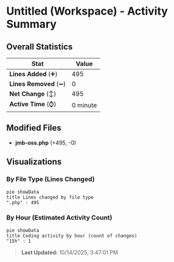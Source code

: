 # Untitled (Workspace) - Activity Summary 

## Overall Statistics

| Stat                   | Value                                                             |
| ---------------------- | ----------------------------------------------------------------- |
| **Lines Added** (➕)   | 495                                          |
| **Lines Removed** (➖) | 0                                        |
| **Net Change** (↕)    | 495                |
| **Active Time** (⌚)   | 0 minute |


## Modified Files
- **jmb-oss.php** (+495, -0)

## Visualizations

### By File Type (Lines Changed)

```mermaid
pie showData
title Lines changed by file type
".php" : 495
```

### By Hour (Estimated Activity Count)

```mermaid
pie showData
title Coding activity by hour (count of changes)
"15h" : 1
```


> **Last Updated:** 10/14/2025, 3:47:01 PM
